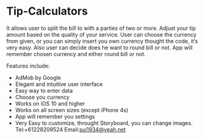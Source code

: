 # Tip-Calculators
It allows user to split the bill to with a parties of two or more. Adjust your tip amount based on the quality of your service. User can choose the currency from given, or you can simply insert you own currency thought the code, it’s very easy. Also user can decide does he want to round bill or not. App will remember chosen currency and either round bill or not. 

Features include:
- AdMob by Google
- Elegant and intuitive user interface
- Easy way to enter data
- Choose you currency
- Works on iOS 10 and higher
- Works on all screen sizes (except iPhone 4s)
- App will remember you settings
- Very Easy to customize, throught Storyboard, you can change images.
Tel:+61228209524
Email:sui1934@yeah.net
